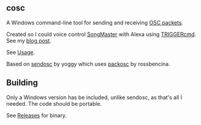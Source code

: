## cosc

A Windows command-line tool for sending and receiving [OSC packets](https://opensoundcontrol.stanford.edu/).

Created so I could voice control [SongMaster](https://aurallysound.com/) with Alexa using [TRIGGERcmd](https://www.triggercmd.com).
See my [blog post](https://blog.fullmeasure.uk/2023/08/14/practice-with-alexa/).

See [Usage](https://github.com/music-practice-tools/cosc/blob/main/cosc/cosc.cpp#L18).

Based on [sendosc](https://github.com/yoggy/sendosc) by yoggy which uses [packosc](http://www.rossbencina.com/code/oscpack) by rossbencina.

## Building

Only a Windows version has be included, unlike sendosc, as that's all I needed. The code should be portable.

See [Releases](https://github.com/music-practice-tools/cosc/releases) for binary.